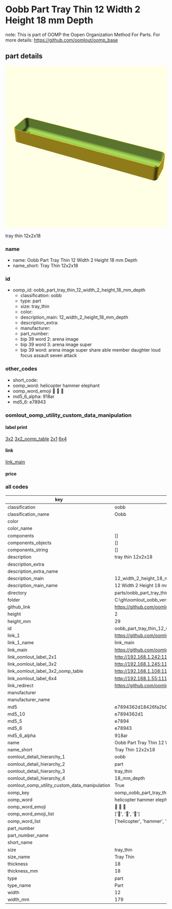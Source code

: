 # Oobb Part Tray Thin 12 Width 2 Height 18 mm Depth  

note: This is part of OOMP the Oopen Organization Method For Parts. For more details: https://github.com/oomlout/oomp_base

##  part details
  

[![](3dpr.png)](3dpr.png)

tray thin 12x2x18



### name
* name: Oobb Part Tray Thin 12 Width 2 Height 18 mm Depth
* name_short: Tray Thin 12x2x18 
### id
* oomp_id: oobb_part_tray_thin_12_width_2_height_18_mm_depth
  * classification: oobb
  * type: part
  * size: tray_thin
  * color: 
  * description_main: 12_width_2_height_18_mm_depth
  * description_extra: 
  * manufacturer: 
  * part_number: 
  * bip 39 word 2: arena image
  * bip 39 word 3: arena image super
  * bip 39 word: arena image super share able member daughter loud focus assault seven attack

### other_codes
* short_code: 
* oomp_word: helicopter hammer elephant
* oomp_word_emoji :helicopter: :hammer: :elephant:
* md5_6_alpha: 918ar
* md5_6: e78943






### oomlout_oomp_utility_custom_data_manipulation
#### label print
[3x2](http://192.168.1.245:1112/?label=oomp%20918ar)
[3x2_oomp_table](http://192.168.1.108:1112/?label=oomp%20918ar)
[2x1](http://192.168.1.242:1112/?label=oomp%20918ar)
[6x4](http://192.168.1.55:1112/?label=oomp%20918ar)    

#### link

[link_main](https://github.com/oomlout/oomlout_oobb_version_4_generated_parts/tree/main/navigation_oomp/oobb/part/tray_thin/12_width_2_height_18_mm_depth/part)                              

#### price







### all codes 
| key | value |  
| --- | --- |  
| classification | oobb |  
| classification_name | Oobb |  
| color |  |  
| color_name |  |  
| components | [] |  
| components_objects | [] |  
| components_string | [] |  
| description | tray thin 12x2x18 |  
| description_extra |  |  
| description_extra_name |  |  
| description_main | 12_width_2_height_18_mm_depth |  
| description_main_name | 12 Width 2 Height 18 mm Depth |  
| directory | parts/oobb_part_tray_thin_12_width_2_height_18_mm_depth |  
| folder | C:\gh\oomlout_oobb_version_4_generated_parts\parts\oobb_part_tray_thin_12_width_2_height_18_mm_depth |  
| github_link | https://github.com/oomlout/oomlout_oomp_part_src/tree/main/parts/oobb_part_tray_thin_12_width_2_height_18_mm_depth |  
| height | 2 |  
| height_mm | 29 |  
| id | oobb_part_tray_thin_12_width_2_height_18_mm_depth |  
| link_1 | https://github.com/oomlout/oomlout_oobb_version_4_generated_parts/tree/main/navigation_oomp/oobb/part/tray_thin/12_width_2_height_18_mm_depth/part |  
| link_1_name | link_main |  
| link_main | https://github.com/oomlout/oomlout_oobb_version_4_generated_parts/tree/main/navigation_oomp/oobb/part/tray_thin/12_width_2_height_18_mm_depth/part |  
| link_oomlout_label_2x1 | http://192.168.1.242:1112/?label=oomp%20918ar |  
| link_oomlout_label_3x2 | http://192.168.1.245:1112/?label=oomp%20918ar |  
| link_oomlout_label_3x2_oomp_table | http://192.168.1.108:1112/?label=oomp%20918ar |  
| link_oomlout_label_6x4 | http://192.168.1.55:1112/?label=oomp%20918ar |  
| link_redirect | https://github.com/oomlout/oomlout_oobb_version_4_generated_parts/tree/main/parts/oobb_tray_thin_12_02_18 |  
| manufacturer |  |  
| manufacturer_name |  |  
| md5 | e7894362d18426fa2b002c53b35c505b |  
| md5_10 | e7894362d1 |  
| md5_5 | e7894 |  
| md5_6 | e78943 |  
| md5_6_alpha | 918ar |  
| name | Oobb Part Tray Thin 12 Width 2 Height 18 mm Depth |  
| name_short | Tray Thin 12x2x18  |  
| oomlout_detail_hierarchy_1 | oobb |  
| oomlout_detail_hierarchy_2 | part |  
| oomlout_detail_hierarchy_3 | tray_thin |  
| oomlout_detail_hierarchy_4 | 18_mm_depth |  
| oomlout_oomp_utility_custom_data_manipulation | True |  
| oomp_key | oomp_oobb_part_tray_thin_12_width_2_height_18_mm_depth |  
| oomp_word | helicopter hammer elephant |  
| oomp_word_emoji | :helicopter: :hammer: :elephant: |  
| oomp_word_emoji_list | [':helicopter:', ':hammer:', ':elephant:'] |  
| oomp_word_list | ['helicopter', 'hammer', 'elephant'] |  
| part_number |  |  
| part_number_name |  |  
| short_name |  |  
| size | tray_thin |  
| size_name | Tray Thin |  
| thickness | 18 |  
| thickness_mm | 18 |  
| type | part |  
| type_name | Part |  
| width | 12 |  
| width_mm | 179 |  

